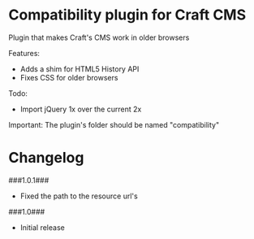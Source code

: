 Compatibility plugin for Craft CMS
=================

Plugin that makes Craft's CMS work in older browsers

Features:
 - Adds a shim for HTML5 History API
 - Fixes CSS for older browsers
 
Todo:
 - Import jQuery 1x over the current 2x
 
Important:
The plugin's folder should be named "compatibility"

Changelog
=================
###1.0.1###
 - Fixed the path to the resource url's
 
###1.0###
 - Initial release